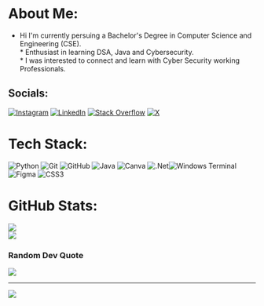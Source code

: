 #  About Me:
* Hi I'm currently persuing a Bachelor's Degree in Computer Science and Engineering (CSE).<br>* Enthusiast in learning DSA, Java and Cybersecurity.<br>* I was interested to connect and learn with Cyber Security working Professionals.


##  Socials:
[![Instagram](https://img.shields.io/badge/Instagram-%23E4405F.svg?logo=Instagram&logoColor=white)](https://instagram.com/_._mousigan_._)  [![LinkedIn](https://img.shields.io/badge/LinkedIn-%230077B5.svg?logo=linkedin&logoColor=white)](https://linkedin.com/in/mousigan) [![Stack Overflow](https://img.shields.io/badge/-Stackoverflow-FE7A16?logo=stack-overflow&logoColor=white)](https://stackoverflow.com/users/mousigan ) [![X](https://img.shields.io/badge/X-black.svg?logo=X&logoColor=white)](https://x.com/mousigan) 

# Tech Stack:
![Python](https://img.shields.io/badge/python-3670A0?style=for-the-badge&logo=python&logoColor=ffdd54) ![Git](https://img.shields.io/badge/git-%23F05033.svg?style=for-the-badge&logo=git&logoColor=white) ![GitHub](https://img.shields.io/badge/github-%23121011.svg?style=for-the-badge&logo=github&logoColor=white) ![Java](https://img.shields.io/badge/java-%23ED8B00.svg?style=for-the-badge&logo=openjdk&logoColor=white) ![Canva](https://img.shields.io/badge/Canva-%2300C4CC.svg?style=for-the-badge&logo=Canva&logoColor=white) ![.Net](https://img.shields.io/badge/.NET-5C2D91?style=for-the-badge&logo=.net&logoColor=white)![Windows Terminal](https://img.shields.io/badge/Windows%20Terminal-%234D4D4D.svg?style=for-the-badge&logo=windows-terminal&logoColor=white)  ![Figma](https://img.shields.io/badge/figma-%23F24E1E.svg?style=for-the-badge&logo=figma&logoColor=white) 
![CSS3](https://img.shields.io/badge/css3-%231572B6.svg?style=for-the-badge&logo=css3&logoColor=white)
# GitHub Stats:
![](https://github-readme-streak-stats.herokuapp.com/?user=mousigan-git&theme=dark&hide_border=false)<br/>
![](https://github-readme-stats.vercel.app/api/top-langs/?username=mousigan-git&theme=dark&hide_border=false&include_all_commits=true&count_private=true&layout=compact)

### Random Dev Quote
![](https://quotes-github-readme.vercel.app/api?type=vetical&theme=radical)


---
[![](https://visitcount.itsvg.in/api?id=mousigan-git&icon=0&color=0)](https://visitcount.itsvg.in)

<!-- Proudly created with GPRM ( https://gprm.itsvg.in ) -->

